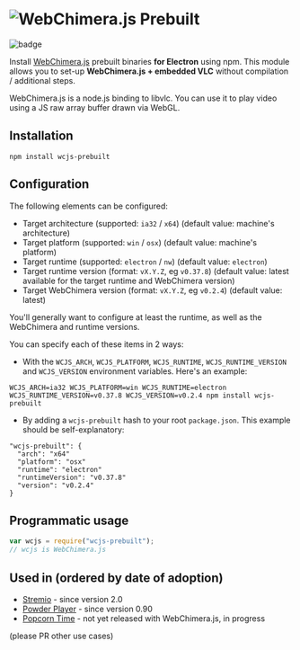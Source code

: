 # <img alt="WebChimera.js Prebuilt" src="https://raw.githubusercontent.com/jaruba/wcjs-logos/master/logos/small/wcjs-prebuilt.png">

![badge](https://nodei.co/npm/wcjs-prebuilt.png?downloads=true)

Install [WebChimera.js](http://github.com/RSATom/WebChimera.js) prebuilt binaries **for Electron** using npm. This module allows you to set-up **WebChimera.js + embedded VLC** without compilation / additional steps.

WebChimera.js is a node.js binding to libvlc. You can use it to play video using a JS raw array buffer drawn via WebGL.

## Installation

```
npm install wcjs-prebuilt
```

## Configuration

The following elements can be configured:
  - Target architecture (supported: `ia32` / `x64`) (default value: machine's architecture)
  - Target platform (supported: `win` / `osx`) (default value: machine's platform)
  - Target runtime (supported: `electron` / `nw`) (default value: `electron`)
  - Target runtime version (format: `vX.Y.Z`, eg `v0.37.8`) (default value: latest available for the target runtime and WebChimera version)
  - Target WebChimera version (format: `vX.Y.Z`, eg `v0.2.4`) (default value: latest)

You'll generally want to configure at least the runtime, as well as the WebChimera and runtime versions. 

You can specify each of these items in 2 ways:
  - With the `WCJS_ARCH`, `WCJS_PLATFORM`, `WCJS_RUNTIME`, `WCJS_RUNTIME_VERSION` and `WCJS_VERSION` environment variables.
  Here's an example:

  ```
  WCJS_ARCH=ia32 WCJS_PLATFORM=win WCJS_RUNTIME=electron WCJS_RUNTIME_VERSION=v0.37.8 WCJS_VERSION=v0.2.4 npm install wcjs-prebuilt
  ```
  - By adding a `wcjs-prebuilt` hash to your root `package.json`. This example should be self-explanatory:
  
  ```
  "wcjs-prebuilt": {
    "arch": "x64"
    "platform": "osx"
    "runtime": "electron"
    "runtimeVersion": "v0.37.8"
    "version": "v0.2.4"
  }
  ```

## Programmatic usage
```javascript
var wcjs = require("wcjs-prebuilt");
// wcjs is WebChimera.js
```

## Used in (ordered by date of adoption)
* [Stremio](http://www.strem.io) - since version 2.0
* [Powder Player](http://powder.media) - since version 0.90
* [Popcorn Time](https://popcorntime.io) - not yet released with WebChimera.js, in progress


(please PR other use cases)
